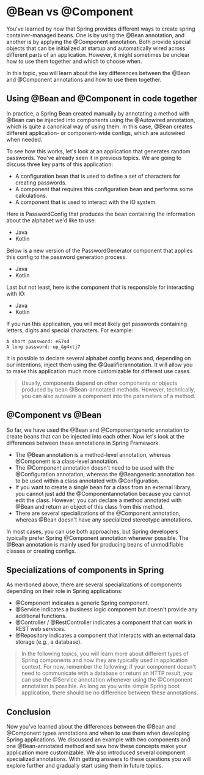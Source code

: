 # @Bean vs @Component

You've learned by now that Spring provides different ways to create spring container-managed beans.
One is by using the @Bean annotation, and another is by applying the @Component annotation. Both
provide special objects that can be initialized at startup and automatically wired across different 
parts of an application. However, it might sometimes be unclear how to use them together and which 
to choose when.

In this topic, you will learn about the key differences between the @Bean and @Component 
annotations and how to use them together.

## Using @Bean and @Component in code together

In practice, a Spring Bean created manually by annotating a method with @Bean can be injected 
into components using the @Autowired annotation, which is quite a canonical way of using them. 
In this case, @Bean creates different application- or component-wide configs, which are autowired 
when needed.

To see how this works, let's look at an application that generates random passwords. You've 
already seen it in previous topics. We are going to discuss three key parts of this application:
- A configuration bean that is used to define a set of characters for creating passwords.
- A component that requires this configuration bean and performs some calculations.
- A component that is used to interact with the IO system.

Here is PasswordConfig that produces the bean containing the information about the alphabet we'd
like to use:
- Java
- Kotlin

Below is a new version of the PasswordGenerator component that applies this config to the password
generation process.
- Java
- Kotlin

Last but not least, here is the component that is responsible for interacting with IO:
- Java
- Kotlin

If you run this application, you will most likely get passwords containing letters, digits and
special characters. For example:
```
A short password: e&7sd
A long password: up_&g4xtj7
```

It is possible to declare several alphabet config beans and, depending on our intentions, inject 
them using the @Qualifierannotation. It will allow you to make this application much more
customizable for different use cases.

> Usually, components depend on other components or objects produced by bean @Bean-annotated
> methods. However, technically, you can also autowire a component into the parameters of a method.

## @Component vs @Bean

So far, we have used the @Bean and @Componentgeneric annotation to create beans that can be
injected into each other. Now let's look at the differences between these annotations in Spring
Framework.
- The @Bean annotation is a method-level annotation, whereas @Component is a class-level annotation.
- The @Component annotation doesn't need to be used with the @Configuration annotation, whereas the
@Beangeneric annotation has to be used within a class annotated with @Configuration.
- If you want to create a single bean for a class from an external library, you cannot just add the
@Componentannotation because you cannot edit the class. However, you can declare a method annotated
with @Bean and return an object of this class from this method.
- There are several specializations of the @Component annotation, whereas @Bean doesn't have any
specialized stereotype annotations.

In most cases, you can use both approaches, but Spring developers typically prefer Spring
@Component annotation whenever possible. The @Bean annotation is mainly used for producing beans 
of unmodifiable classes or creating configs.

## Specializations of components in Spring

As mentioned above, there are several specializations of components depending on their role in
Spring applications:
- @Component indicates a generic Spring component.
- @Service indicates a business logic component but doesn't provide any additional functions.
- @Controller / @RestController indicates a component that can work in REST web services.
- @Repository indicates a component that interacts with an external data storage (e.g., a database).

> In the following topics, you will learn more about different types of Spring components and how
> they are typically used in application context. For now, remember the following: if your
> component doesn't need to communicate with a database or return an HTTP result, you can use the
> @Service annotation whenever using the @Component annotation is possible. As long as you write
> simple Spring boot application, there should be no difference between these annotations.

## Conclusion

Now you've learned about the differences between the @Bean and @Component types annotations and
when to use them when developing Spring applications. We discussed an example with two components 
and one @Bean-annotated method and saw how these concepts make your application more customizable. 
We also introduced several component specialized annotations. With getting answers to these 
questions you will explore further and gradually start using them in future topics.
